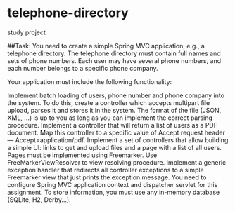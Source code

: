 # telephone-directory
study project

##Task:
You need to create a simple Spring MVC application, e.g., a telephone directory. The telephone 
directory must contain full names and sets of phone numbers. Each user may have several phone 
numbers, and each number belongs to a specific phone company.

Your application must include the following functionality:

Implement batch loading of users, phone number and phone company into the system. To do this, create
a controller which accepts multipart file upload, parses it and stores it in the system. The format 
of the file (JSON, XML, ...) is up to you as long as you can implement the correct parsing procedure.
Implement a controller that will return a list of users as a PDF document. Map this controller to a 
specific value of Accept request header — Accept=application/pdf.
Implement a set of controllers that allow building a simple UI: links to get and upload files and a 
page with a list of all users. Pages must be implemented using Freemarker. Use 
FreeMarkerViewResolver to view resolving procedure.
Implement a generic exception handler that redirects all controller exceptions to a simple 
Freemarker view that just prints the exception message.
You need to configure Spring MVC application context and dispatcher servlet for this assignment. 
To store information, you must use any in-memory database (SQLite, H2, Derby...).
